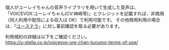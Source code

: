 個人がユーレイちゃんの音声ライブラリを用いて生成した音声は、
「VOICEVOX:ユーレイちゃん(CV:神崎零)」とクレジットを記載すれば、非商用（同人利用や配信による収入は OK）で利用可能です。
その他商用利用の場合は、「[ユーステラ](https://u-stella.co.jp/)」に対し事前確認を取る必要があります。

利用規約の詳細は以下をご確認ください。  
https://u-stella.co.jp/voicevox-ure-chan-tucumo-terms-of-use/
